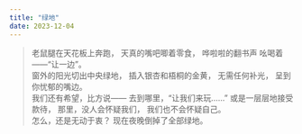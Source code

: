 ```yaml
---
title: "绿地"
date: 2023-12-04
---
```

>老鼠腿在天花板上奔跑，
天真的嘴吧唧着零食，
哗啦啦的翻书声
吆喝着——“让一边”。\
窗外的阳光切出中央绿地，
插入银杏和梧桐的金黄，
无需任何补光，
呈到你忧郁的嘴边。\
我们还有希望，比方说——
去到哪里，“让我们来玩……”
或是一层层地接受款待，
那里，没人会怀疑我们，
我们也不会怀疑自己。\
怎么，还是无动于衷？
现在夜晚倒掉了全部绿地。